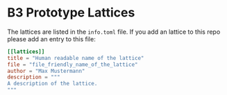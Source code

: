 # B3 Prototype Lattices

The lattices are listed in the `info.toml` file. If you add an lattice to this repo please add an entry to this file:

```toml
[[lattices]]
title = "Human readable name of the lattice"
file = "file_friendly_name_of_the_lattice"
author = "Max Mustermann"
description = """
A description of the lattice.
"""
```
